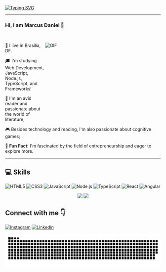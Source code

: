 <div>
    <a href="https://git.io/typing-svg"><img src="https://readme-typing-svg.demolab.com?font=Fira+Code&size=30&pause=1000&vCenter=true&width=425&height=35&lines=%3C+Hello%2C+World!+%2F%3E" alt="Typing SVG" /></a>
    <hr>
    <h3>Hi, I am Marcus Daniel 👋</h3>
  </div>
</div>

<br>

<div> 
  <picture>
    <source media="(prefers-color-scheme: dark)" srcset="https://media2.giphy.com/media/juua9i2c2fA0AIp2iq/giphy.gif?cid=ecf05e47sh4porccu4yu85z6m9ue7pb9be0iqtddrm6qudwt&ep=v1_gifs_related&rid=giphy.gif&ct=s">
    <source media="(prefers-color-scheme: light)" srcset="https://media2.giphy.com/media/juua9i2c2fA0AIp2iq/giphy.gif?cid=ecf05e47sh4porccu4yu85z6m9ue7pb9be0iqtddrm6qudwt&ep=v1_gifs_related&rid=giphy.gif&ct=s">
    <img align="right" alt="GIF" src=""  width="375px" height="230"/>
  </picture> 
  
  <div>
 
🌆 I live in Brasília, DF.
  
🎓 I'm studying Web Development, JavaScript, Node.js, TypeScript, and Frameworks!
  
📖 I'm an avid reader and passionate about the world of literature;
  
🎮 Besides technology and reading, I'm also passionate about cognitive games;
  
💜 <b>Fun Fact:</b> I'm fascinated by the field of entrepreneurship and eager to explore more.


</div>
</div>

<hr>

## 💻 Skills
![HTML5](https://img.shields.io/badge/HTML5-E34F26?style=for-the-badge&logo=html5&logoColor=white)
![CSS3](https://img.shields.io/badge/CSS3-1572B6?style=for-the-badge&logo=css3&logoColor=white)
![JavaScript](https://img.shields.io/badge/JavaScript-323330?style=for-the-badge&logo=javascript&logoColor=F7DF1E)
![Node.js](https://img.shields.io/badge/Node.js-43853D?style=for-the-badge&logo=node.js&logoColor=white)
![TypeScript](https://img.shields.io/badge/TypeScript-007ACC?style=for-the-badge&logo=typescript&logoColor=white)
![React](https://img.shields.io/badge/React-20232A?style=for-the-badge&logo=react&logoColor=61DAFB)
![Angular](https://img.shields.io/badge/Angular-DD0031?style=for-the-badge&logo=angular&logoColor=white)

<div align="center">
    <img height="180em" src="https://github-readme-stats.vercel.app/api?username=daniel777-hub&show_icons=true&theme=tokyonight&include_all_commits=true&count_private=true"/>
  <img height="180em" src="https://github-readme-stats.vercel.app/api/top-langs/?username=daniel777-hub&layout=compact&langs_count=6&theme=tokyonight"/>
  </div>
    
   ## **Connect with me 👇**

[![Instagram](https://img.shields.io/badge/Instagram-E4405F?style=for-the-badge&logo=instagram&logoColor=white)](https://www.instagram.com/iamdaniel061/)
[![Linkedin](https://img.shields.io/badge/LinkedIn-0077B5?style=for-the-badge&logo=linkedin&logoColor=white)](https://www.linkedin.com/in/marcus-daniel-b8a3b6237/)


![snake gif](https://github.com/daniel777-hub/daniel777-hub/blob/output/github-contribution-grid-snake.svg)

